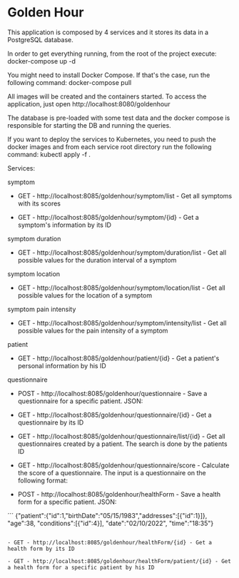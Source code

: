 # Golden Hour

This application is composed by 4 services and it stores its data in a PostgreSQL database.

In order to get everything running, from the root of the project execute:
docker-compose up -d

You might need to install Docker Compose. If that's the case, run the following command: docker-compose pull

All images will be created and the containers started.
To access the application, just open http://localhost:8080/goldenhour

The database is pre-loaded with some test data and the docker compose is responsible for starting the DB and running the queries.

If you want to deploy the services to Kubernetes, you need to push the docker images and from each service root directory run the following command:
kubectl apply -f .

Services:

symptom
- GET - http://localhost:8085/goldenhour/symptom/list - Get all symptoms with its scores

- GET - http://localhost:8085/goldenhour/symptom/{id} - Get a symptom's information by its ID

symptom duration
- GET - http://localhost:8085/goldenhour/symptom/duration/list - Get all possible values for the duration interval of a symptom

symptom location
- GET - http://localhost:8085/goldenhour/symptom/location/list - Get all possible values for the location of a symptom

symptom pain intensity
- GET - http://localhost:8085/goldenhour/symptom/intensity/list - Get all possible values for the pain intensity of a symptom

patient
- GET - http://localhost:8085/goldenhour/patient/{id} - Get a patient's personal information by his ID

questionnaire
- POST - http://localhost:8085/goldenhour/questionnaire - Save a questionnaire for a specific patient. JSON:

- GET - http://localhost:8085/goldenhour/questionnaire/{id} - Get a questionnaire by its ID

- GET - http://localhost:8085/goldenhour/questionnaire/list/{id} - Get all questionnaires created by a patient. The search is done by the patients ID

- GET - http://localhost:8085/goldenhour/questionnaire/score - Calculate the score of a questionnaire. The input is a questionnaire on the following format:

- POST - http://localhost:8085/goldenhour/healthForm - Save a health form for a specific patient. JSON:

´´´
{"patient":{"id":1,"birthDate":"05/15/1983","addresses":[{"id":1}]},
 "age":38,
 "conditions":[{"id":4}],
 "date":"02/10/2022",
 "time":"18:35"}
 ```

- GET - http://localhost:8085/goldenhour/healthForm/{id} - Get a health form by its ID

- GET - http://localhost:8085/goldenhour/healthForm/patient/{id} - Get a health form for a specific patient by his ID


